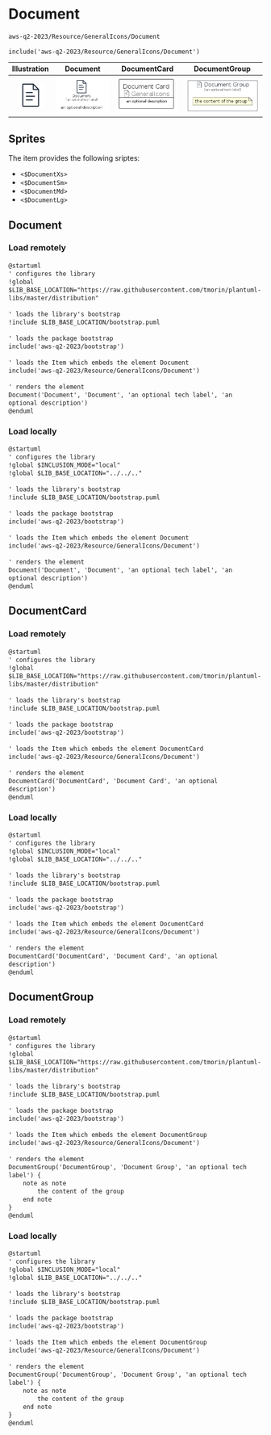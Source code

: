 # Document


```text
aws-q2-2023/Resource/GeneralIcons/Document
```

```text
include('aws-q2-2023/Resource/GeneralIcons/Document')
```



| Illustration | Document | DocumentCard | DocumentGroup |
| :---: | :---: | :---: | :---: |
| ![illustration for Illustration](../../../aws-q2-2023/Resource/GeneralIcons/Document.png) | ![illustration for Document](../../../aws-q2-2023/Resource/GeneralIcons/Document.Local.png) | ![illustration for DocumentCard](../../../aws-q2-2023/Resource/GeneralIcons/DocumentCard.Local.png) | ![illustration for DocumentGroup](../../../aws-q2-2023/Resource/GeneralIcons/DocumentGroup.Local.png) |



## Sprites
The item provides the following sriptes:

- `<$DocumentXs>`
- `<$DocumentSm>`
- `<$DocumentMd>`
- `<$DocumentLg>`





## Document

### Load remotely
```plantuml
@startuml
' configures the library
!global $LIB_BASE_LOCATION="https://raw.githubusercontent.com/tmorin/plantuml-libs/master/distribution"

' loads the library's bootstrap
!include $LIB_BASE_LOCATION/bootstrap.puml

' loads the package bootstrap
include('aws-q2-2023/bootstrap')

' loads the Item which embeds the element Document
include('aws-q2-2023/Resource/GeneralIcons/Document')

' renders the element
Document('Document', 'Document', 'an optional tech label', 'an optional description')
@enduml
```

### Load locally
```plantuml
@startuml
' configures the library
!global $INCLUSION_MODE="local"
!global $LIB_BASE_LOCATION="../../.."

' loads the library's bootstrap
!include $LIB_BASE_LOCATION/bootstrap.puml

' loads the package bootstrap
include('aws-q2-2023/bootstrap')

' loads the Item which embeds the element Document
include('aws-q2-2023/Resource/GeneralIcons/Document')

' renders the element
Document('Document', 'Document', 'an optional tech label', 'an optional description')
@enduml
```

## DocumentCard

### Load remotely
```plantuml
@startuml
' configures the library
!global $LIB_BASE_LOCATION="https://raw.githubusercontent.com/tmorin/plantuml-libs/master/distribution"

' loads the library's bootstrap
!include $LIB_BASE_LOCATION/bootstrap.puml

' loads the package bootstrap
include('aws-q2-2023/bootstrap')

' loads the Item which embeds the element DocumentCard
include('aws-q2-2023/Resource/GeneralIcons/Document')

' renders the element
DocumentCard('DocumentCard', 'Document Card', 'an optional description')
@enduml
```

### Load locally
```plantuml
@startuml
' configures the library
!global $INCLUSION_MODE="local"
!global $LIB_BASE_LOCATION="../../.."

' loads the library's bootstrap
!include $LIB_BASE_LOCATION/bootstrap.puml

' loads the package bootstrap
include('aws-q2-2023/bootstrap')

' loads the Item which embeds the element DocumentCard
include('aws-q2-2023/Resource/GeneralIcons/Document')

' renders the element
DocumentCard('DocumentCard', 'Document Card', 'an optional description')
@enduml
```

## DocumentGroup

### Load remotely
```plantuml
@startuml
' configures the library
!global $LIB_BASE_LOCATION="https://raw.githubusercontent.com/tmorin/plantuml-libs/master/distribution"

' loads the library's bootstrap
!include $LIB_BASE_LOCATION/bootstrap.puml

' loads the package bootstrap
include('aws-q2-2023/bootstrap')

' loads the Item which embeds the element DocumentGroup
include('aws-q2-2023/Resource/GeneralIcons/Document')

' renders the element
DocumentGroup('DocumentGroup', 'Document Group', 'an optional tech label') {
    note as note
        the content of the group
    end note
}
@enduml
```

### Load locally
```plantuml
@startuml
' configures the library
!global $INCLUSION_MODE="local"
!global $LIB_BASE_LOCATION="../../.."

' loads the library's bootstrap
!include $LIB_BASE_LOCATION/bootstrap.puml

' loads the package bootstrap
include('aws-q2-2023/bootstrap')

' loads the Item which embeds the element DocumentGroup
include('aws-q2-2023/Resource/GeneralIcons/Document')

' renders the element
DocumentGroup('DocumentGroup', 'Document Group', 'an optional tech label') {
    note as note
        the content of the group
    end note
}
@enduml
```

